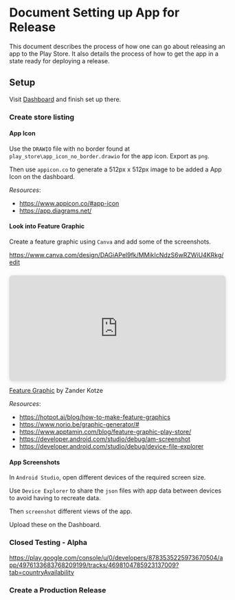 # Document Setting up App for Release

This document describes the process of how one can go about releasing an app to the Play Store.
It also details the process of how to get the app in a state ready for deploying a release.

## Setup

Visit [Dashboard](https://play.google.com/console/u/0/developers/8783535225973670504/app/4976133683768209199/app-dashboard?timespan=thirtyDays) and finish set up there.

### Create store listing

#### App Icon

Use the `DRAWIO` file with no border found at `play_store\app_icon_no_border.drawio` for the app icon. Export as `png`.

Then use `appicon.co` to generate a 512px x 512px image to be added a App Icon on the dashboard.

*Resources*:
- <https://www.appicon.co/#app-icon>
- <https://app.diagrams.net/>

#### Look into Feature Graphic

Create a feature graphic using `Canva` and add some of the screenshots.

<https://www.canva.com/design/DAGiAPel9fk/MMikIcNdzS6wRZWiU4KRkg/edit>

<div style="position: relative; width: 100%; height: 0; padding-top: 48.8281%;
 padding-bottom: 0; box-shadow: 0 2px 8px 0 rgba(63,69,81,0.16); margin-top: 1.6em; margin-bottom: 0.9em; overflow: hidden;
 border-radius: 8px; will-change: transform;">
  <iframe loading="lazy" style="position: absolute; width: 100%; height: 100%; top: 0; left: 0; border: none; padding: 0;margin: 0;"
    src="https://www.canva.com/design/DAGiAPel9fk/bEkj1rGHPNHHcxG99eiwmQ/view?embed" allowfullscreen="allowfullscreen" allow="fullscreen">
  </iframe>
</div>
<a href="https:&#x2F;&#x2F;www.canva.com&#x2F;design&#x2F;DAGiAPel9fk&#x2F;bEkj1rGHPNHHcxG99eiwmQ&#x2F;view?utm_content=DAGiAPel9fk&amp;utm_campaign=designshare&amp;utm_medium=embeds&amp;utm_source=link" target="_blank" rel="noopener">Feature Graphic</a> by Zander Kotze

*Resources*:
- <https://hotpot.ai/blog/how-to-make-feature-graphics>
- <https://www.norio.be/graphic-generator/#>
- <https://www.apptamin.com/blog/feature-graphic-play-store/>
- <https://developer.android.com/studio/debug/am-screenshot>
- <https://developer.android.com/studio/debug/device-file-explorer>

#### App Screenshots

In `Android Studio`, open different devices of the required screen size.

Use `Device Explorer` to share the `json` files with app data between devices to avoid having to recreate data.

Then `screenshot` different views of the app.

Upload these on the Dashboard.

### Closed Testing - Alpha

<https://play.google.com/console/u/0/developers/8783535225973670504/app/4976133683768209199/tracks/4698104785923137009?tab=countryAvailability>

### Create a Production Release
